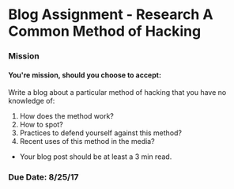 
# Blog Assignment - Research A Common Method of Hacking

### Mission<br> 
#### You're mission, should you choose to accept:

Write a blog about a particular method of hacking that you have no knowledge of:
1. How does the method work?
2. How to spot?
3. Practices to defend yourself against this method?
4. Recent uses of this method in the media?

- Your blog post should be at least a 3 min read.

### Due Date: 8/25/17
